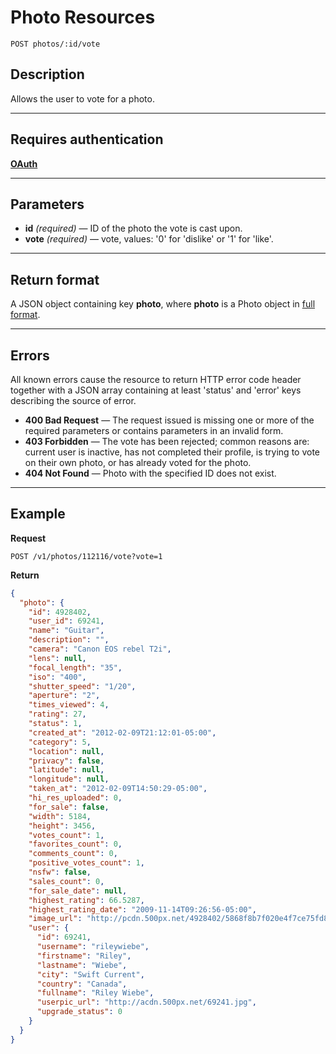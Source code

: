 # Photo Resources

    POST photos/:id/vote

## Description
Allows the user to vote for a photo.

***

## Requires authentication
**[OAuth][]**

***

## Parameters

- **id** _(required)_ — ID of the photo the vote is cast upon.
- **vote** _(required)_ — vote, values: '0' for 'dislike' or '1' for 'like'.

***

## Return format
A JSON object containing key **photo**, where **photo** is a Photo object in [full format][].

***

## Errors
All known errors cause the resource to return HTTP error code header together with a JSON array containing at least 'status' and 'error' keys describing the source of error.

- **400 Bad Request** — The request issued is missing one or more of the required parameters or contains parameters in an invalid form.
- **403 Forbidden** — The vote has been rejected; common reasons are: current user is inactive, has not completed their profile, is trying to vote on their own photo, or has already voted for the photo.
- **404 Not Found** — Photo with the specified ID does not exist.

***

## Example
**Request**

    POST /v1/photos/112116/vote?vote=1

**Return**
``` json
{
  "photo": {
    "id": 4928402,
    "user_id": 69241,
    "name": "Guitar",
    "description": "",
    "camera": "Canon EOS rebel T2i",
    "lens": null,
    "focal_length": "35",
    "iso": "400",
    "shutter_speed": "1/20",
    "aperture": "2",
    "times_viewed": 4,
    "rating": 27,
    "status": 1,
    "created_at": "2012-02-09T21:12:01-05:00",
    "category": 5,
    "location": null,
    "privacy": false,
    "latitude": null,
    "longitude": null,
    "taken_at": "2012-02-09T14:50:29-05:00",
    "hi_res_uploaded": 0,
    "for_sale": false,
    "width": 5184,
    "height": 3456,
    "votes_count": 1,
    "favorites_count": 0,
    "comments_count": 0,
    "positive_votes_count": 1,
    "nsfw": false,
    "sales_count": 0,
    "for_sale_date": null,
    "highest_rating": 66.5287,
    "highest_rating_date": "2009-11-14T09:26:56-05:00",
    "image_url": "http://pcdn.500px.net/4928402/5868f8b7f020e4f7ce75fd8f1b66c6f75f53bd4f/4.jpg",
    "user": {
      "id": 69241,
      "username": "rileywiebe",
      "firstname": "Riley",
      "lastname": "Wiebe",
      "city": "Swift Current",
      "country": "Canada",
      "fullname": "Riley Wiebe",
      "userpic_url": "http://acdn.500px.net/69241.jpg",
      "upgrade_status": 0
    }
  }
}
```

[OAuth]: https://github.com/500px/api-documentation/tree/master/authentication
[full format]: https://github.com/500px/api-documentation/blob/master/basics/formats_and_terms.md#full-format